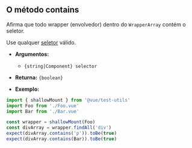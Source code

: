 ## O método contains

Afirma que todo wrapper (envolvedor) dentro do `WrapperArray` contém o seletor.

Use qualquer [seletor](../selectors.md) válido.

- **Argumentos:**

  - `{string|Component} selector`

- **Returna:** `{boolean}`

- **Exemplo:**

```js
import { shallowMount } from '@vue/test-utils'
import Foo from './Foo.vue'
import Bar from './Bar.vue'

const wrapper = shallowMount(Foo)
const divArray = wrapper.findAll('div')
expect(divArray.contains('p')).toBe(true)
expect(divArray.contains(Bar)).toBe(true)
```
